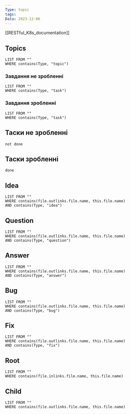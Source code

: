 ```yaml
---
Type: topic
tags: 
Data: 2023-12-06
---
```

[[RESTful_K8s_documentation]]
## Topics
```dataview
LIST FROM ""
WHERE contains(Type, "topic")
```
### Завдання не зробленні
```dataview
LIST FROM ""
WHERE contains(Type, "task")
```
### Завдання зробленні
```dataview
LIST FROM ""
WHERE contains(Type, "task")
```
## Таски не зробленні
```tasks
not done
```
## Таски зробленні
```tasks
done
```

## Idea
```dataview
LIST FROM ""
WHERE contains(file.outlinks.file.name, this.file.name)
AND contains(Type, "idea")
```
## Question
```dataview
LIST FROM ""
WHERE contains(file.outlinks.file.name, this.file.name)
AND contains(Type, "question")
```
## Answer
```dataview
LIST FROM ""
WHERE contains(file.outlinks.file.name, this.file.name)
AND contains(Type, "answer")
```
## Bug
```dataview
LIST FROM ""
WHERE contains(file.outlinks.file.name, this.file.name)
AND contains(Type, "bug")
```
## Fix
```dataview
LIST FROM ""
WHERE contains(file.outlinks.file.name, this.file.name)
AND contains(Type, "fix")
```
## Root
```dataview
LIST FROM ""
WHERE contains(file.inlinks.file.name, this.file.name)
```

## Child
```dataview
LIST FROM ""
WHERE contains(file.outlinks.file.name, this.file.name)
```